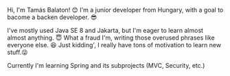 Hi, I'm Tamás Balaton! :blush:
I'm a junior developer from Hungary, with a goal to bacome a backen developer. :sunglasses:

I've mostly used Java SE 8 and Jakarta, but I'm eager to learn almost almost anything. :innocent:
What a fraud I'm, writing those overused phrases like everyone else. :laughing:
Just kidding', I really have tons of motivation to learn new stuff.:stuck_out_tongue_winking_eye:


Currently I'm learning Spring and its subprojects (MVC, Security, etc.)
